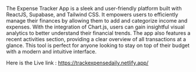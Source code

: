 
The Expense Tracker App is a sleek and user-friendly platform built with ReactJS, Supabase, and Tailwind CSS. It empowers users to efficiently manage their finances by allowing them to add and categorize income and expenses. With the integration of Chart.js, users can gain insightful visual analytics to better understand their financial trends. The app also features a recent activities section, providing a clear overview of all transactions at a glance. This tool is perfect for anyone looking to stay on top of their budget with a modern and intuitive interface.

Here is the Live link : https://trackexpensedaily.netlify.app/
